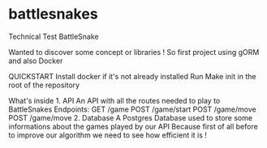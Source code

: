 # battlesnakes
Technical Test BattleSnake

Wanted to discover some concept or libraries !
So first project using gORM and also Docker

QUICKSTART
    Install docker if it's not already installed
    Run Make init in the root of the repository

What's inside
    1. API
        An API with all the routes needed to play to BattleSnakes
        Endpoints:
            GET /game
            POST /game/start
            POST /game/move
            POST /game/move
    2. Database
        A Postgres Database used to store some informations about the games played by our API
        Because first of all before to improve our algorithm we need to see how efficient it is !
